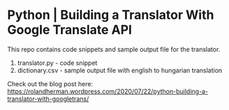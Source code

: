 # Python | Building a Translator With Google Translate API

This repo contains code snippets and sample output file for the translator.
1) translator.py - code snippet
2) dictionary.csv - sample output file with english to hungarian translation

Check out the blog post here: https://rolandherman.wordpress.com/2020/07/22/python-building-a-translator-with-googletrans/
